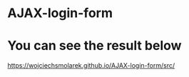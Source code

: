 ﻿# AJAX-login-form

# You can see the result below
 https://wojciechsmolarek.github.io/AJAX-login-form/src/
